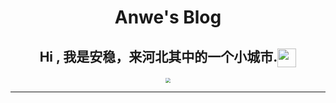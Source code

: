<center><h1>Anwe's Blog </h1></center>

<center><h2>Hi , 我是安稳，来河北其中的一个小城市.<img src="https://cdn.jsdelivr.net/gh/anwen-anyi/imgAnwen/images/hs.gif" width="30px" align="center"></h2></center>

<center><img src="https://cdn.jsdelivr.net/gh/anwen-anyi/imgAnwen/blog/anwen-200x200.png" style="zoom: 50%;" /></center>



------



